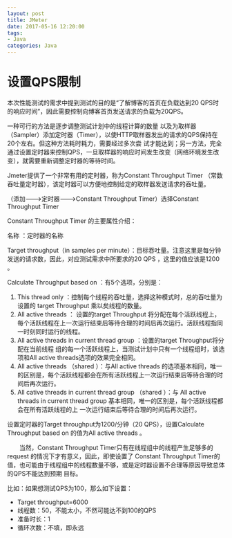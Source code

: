 ```yaml
---
layout: post
title: JMeter
date: 2017-05-16 12:20:00
tags:
- Java
categories: Java
---
```


# 设置QPS限制
 
本次性能测试的需求中提到测试的目的是“了解博客的首页在负载达到20 QPS时的响应时间”，因此需要控制向博客首页发送请求的负载为20QPS。

一种可行的方法是逐步调整测试计划中的线程计算的数量 以及为取样器（Sampler）添加定时器（Timer），以使HTTP取样器发出的请求的QPS保持在20个左右。但这种方法耗时耗力，需要经过多次尝 试才能达到；另一方法，完全通过设置定时器来控制QPS，一旦取样器的响应时间发生改变（网络环境发生改变），就需要重新调整定时器的等待时间。

Jmeter提供了一个非常有用的定时器，称为Constant Throughput Timer （常数吞吐量定时器），该定时器可以方便地控制给定的取样器发送请求的吞吐量。

（添加--->定时器--->Constant Throughput Timer）选择Constant Throughput Timer

Constant Throughput Timer 的主要属性介绍：

名称 ：定时器的名称

Target throughput（in samples per minute）：目标吞吐量。注意这里是每分钟发送的请求数，因此，对应测试需求中所要求的20 QPS ，这里的值应该是1200 。

Calculate Throughput based on ：有5个选项，分别是：

1. This thread only ：控制每个线程的吞吐量，选择这种模式时，总的吞吐量为设置的 target Throughput 乘以矣线程的数量。
2. All active threads ： 设置的target Throughput 将分配在每个活跃线程上，每个活跃线程在上一次运行结束后等待合理的时间后再次运行。活跃线程指同一时刻同时运行的线程。
3. All active threads in current thread group ：设置的target Throughput将分配在当前线程 组的每一个活跃线程上，当测试计划中只有一个线程组时，该选项和All active threads选项的效果完全相同。
4. All active threads （shared ）：与All active threads 的选项基本相同，唯一的区别是，每个活跃线程都会在所有活跃线程上一次运行结束后等待合理的时间后再次运行。
5. All cative threads in current thread group （shared ）：与 All active threads in current thread group 基本相同，唯一的区别是，每个活跃线程都会在所有活跃线程的上 一次运行结束后等待合理的时间后再次运行。

设置定时器的Target throughput为1200/分钟（20 QPS），设置Calculate Throughput based on 的值为All active threads 。

　　当然，Constant Throughput Timer只有在线程组中的线程产生足够多的request 的情况下才有意义，因此，即使设置了 Constant Throughput Timer的值，也可能由于线程组中的线程数量不够，或是定时器设置不合理等原因导致总体的QPS不能达到预期 目标。
  
比如：如果想测试QPS为100，那么如下设置：
* Target throughput=6000
* 线程数：50，不能太小，不然可能达不到100的QPS
* 准备时长：1
* 循环次数：不填，即永远
  
  
  

